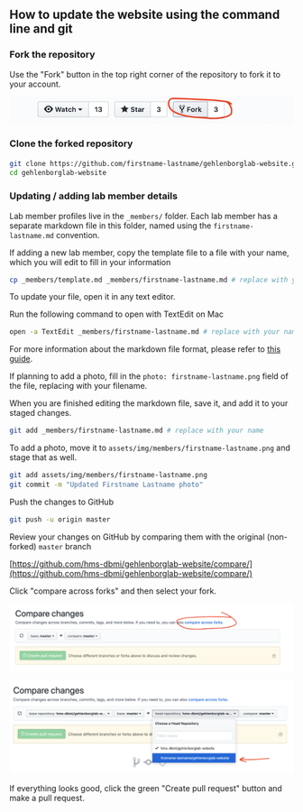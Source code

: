 ## How to update the website using the command line and git

### Fork the repository

Use the "Fork" button in the top right corner of the repository to fork it to your account.

![fork](/docs/img/00_fork.png)

### Clone the forked repository

```sh
git clone https://github.com/firstname-lastname/gehlenborglab-website.git # replace with your name
cd gehlenborglab-website
```

### Updating / adding lab member details

Lab member profiles live in the `_members/` folder. Each lab member has a separate markdown file in this folder, named using the `firstname-lastname.md` convention.

If adding a new lab member, copy the template file to a file with your name, which you will edit to fill in your information

```sh
cp _members/template.md _members/firstname-lastname.md # replace with your name
```

To update your file, open it in any text editor.

Run the following command to open with TextEdit on Mac

```sh
open -a TextEdit _members/firstname-lastname.md # replace with your name
```

For more information about the markdown file format, please refer to [this guide](https://guides.github.com/features/mastering-markdown/).

If planning to add a photo, fill in the `photo: firstname-lastname.png` field of the file, replacing with your filename.

When you are finished editing the markdown file, save it, and add it to your staged changes.

```sh
git add _members/firstname-lastname.md # replace with your name
```

To add a photo, move it to `assets/img/members/firstname-lastname.png` and stage that as well.

```sh
git add assets/img/members/firstname-lastname.png
git commit -m "Updated Firstname Lastname photo"
```

Push the changes to GitHub

```sh
git push -u origin master
```

Review your changes on GitHub by comparing them with the original (non-forked) `master` branch

[https://github.com/hms-dbmi/gehlenborglab-website/compare/](https://github.com/hms-dbmi/gehlenborglab-website/compare/)


Click "compare across forks" and then select your fork.

![compare changes](/docs/img/01_compare_changes.png)

![select fork](/docs/img/02_select_fork.png)

If everything looks good, click the green "Create pull request" button and make a pull request.